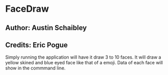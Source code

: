 # FaceDraw
## Author: Austin Schaibley
## Credits: Eric Pogue

Simply running the application will have it draw 3 to 10 faces.
It will draw a yellow skined and blue eyed face like that of a emoji.
Data of each face will show in the commmand line.

